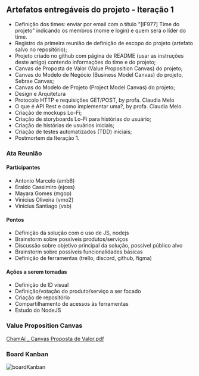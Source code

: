 ## Artefatos entregáveis do projeto - Iteração 1

- Definição dos times: enviar por email com o título "[IF977] Time do projeto" indicando os membros (nome e login) e quem será o líder do time.
- Registro da primeira reunião de definição de escopo do projeto (artefato salvo no repositório);
- Projeto criado no github com página de README (usar as instruções deste artigo) contendo informações do time e do projeto;
- Canvas de Proposta de Valor (Value Proposition Canvas) do projeto;
- Canvas do Modelo de Negócio (Business Model Canvas) do projeto, Sebrae Canvas;
- Canvas do Modelo de Projeto (Project Model Canvas) do projeto;
- Design e Arquitetura
- Protocolo HTTP e requisições GET/POST, by profa. Claudia Melo
- O que é API Rest e como implementar uma?, by profa. Claudia Melo
- Criação de mockups Lo-Fi;
- Criação de storyboards Lo-Fi para histórias do usuário;
- Criação de histórias de usuários iniciais;
- Criação de testes automatizados (TDD) iniciais;
- Postmortem da Iteração 1.


### Ata Reunião

#### Participantes
- Antonio Marcelo (amb6) 
- Eraldo Cassimiro (ejces)
- Mayara Gomes (mgop)
- Vinicius Oliveira (vmo2) 
- Vinicius Santiago (vsb)

#### Pontos
* Definição da solução com o uso de JS, nodejs
* Brainstorm sobre possíveis produtos/serviços
* Discussão sobre objetivo principal da solução, possível público alvo
* Brainstorm sobre possíveis funcionalidades básicas
* Definição de ferramentas (trello, discord, github, figma)

#### Ações a serem tomadas
* Definição de ID visual
* Definição/votação do produto/serviço a ser focado
* Criação de repositório
* Compartilhamento de acessos às ferramentas
* Estudo do NodeJS


### Value Proposition Canvas
[ChamAí _ Canvas Proposta de Valor.pdf](https://github.com/viniciussantb/Projeto-ES/files/7598657/ChamAi._.Canvas.Proposta.de.Valor.pdf)

### Board Kanban
![boardKanban](https://user-images.githubusercontent.com/55957552/143312140-1ea38911-8a64-4eb7-9c97-de7d2031ceeb.PNG)
